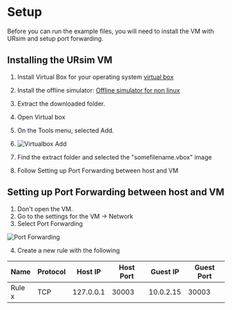 # Setup

Before you can run the example files, you will need to install the VM with URsim and setup port forwarding.

## Installing the URsim VM
1. Install Virtual Box for your operating system [virtual box](https://www.virtualbox.org/wiki/Downloads)
2. Install the offline simulator: [Offline simulator for non linux](https://www.universal-robots.com/download/software-e-series/simulator-non-linux/offline-simulator-e-series-ur-sim-for-non-linux-5117/)
3. Extract the downloaded folder.
4. Open Virtual box
5. On the Tools menu, selected Add.
6. ![Virtualbox Add](https://github.com/rag-h/mtrn4230_course_development/blob/main/rtde/images/virtualboxAdd.png)

6. Find the extract folder and selected the "somefilename.vbox" image
7. Follow Setting up Port Forwarding between host and VM

## Setting up Port Forwarding between host and VM

1. Don't open the VM.
2. Go to the settings for the VM -> Network
3. Select Port Forwarding

![Port Forwarding](https://github.com/rag-h/mtrn4230_course_development/blob/main/rtde/images/portforwarding.png)

4. Create a new rule with the following


| Name   | Protocol | Host IP   | Host Port | Guest IP  | Guest Port |
|--------|----------|-----------|-----------|-----------|------------|
| Rule x | TCP      | 127.0.0.1 | 30003     | 10.0.2.15 | 30003      |
